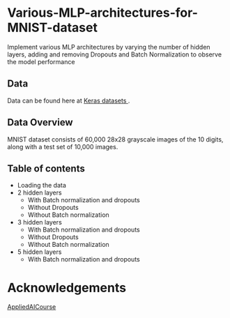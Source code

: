 # Various-MLP-architectures-for-MNIST-dataset
Implement various MLP architectures by varying the number of hidden layers, adding and removing Dropouts and Batch Normalization to observe the model performance

## Data
Data can be found here at <a href = "https://keras.io/datasets/#mnist-database-of-handwritten-digits"> Keras datasets </a>.

## Data Overview
MNIST dataset consists of 60,000 28x28 grayscale images of the 10 digits, along with a test set of 10,000 images.

## Table of contents
- Loading the data
- 2 hidden layers
  - With Batch normalization and dropouts
  - Without Dropouts
  - Without Batch normalization
- 3 hidden layers
  - With Batch normalization and dropouts
  - Without Dropouts
  - Without Batch normalization
- 5 hidden layers
  - With Batch normalization and dropouts

# Acknowledgements
<a href="https://www.appliedaicourse.com/"> AppliedAICourse </a>
